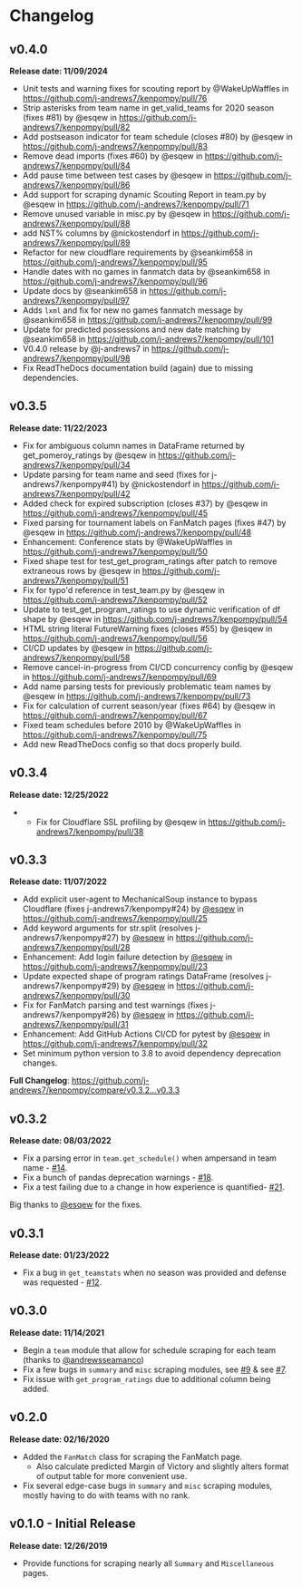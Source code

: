 # Changelog

## v0.4.0

**Release date: 11/09/2024**

* Unit tests and warning fixes for scouting report by @WakeUpWaffles in https://github.com/j-andrews7/kenpompy/pull/76
* Strip asterisks from team name in get_valid_teams for 2020 season (fixes #81) by @esqew in https://github.com/j-andrews7/kenpompy/pull/82
* Add postseason indicator for team schedule (closes #80) by @esqew in https://github.com/j-andrews7/kenpompy/pull/83
* Remove dead imports (fixes #60) by @esqew in https://github.com/j-andrews7/kenpompy/pull/84
* Add pause time between test cases by @esqew in https://github.com/j-andrews7/kenpompy/pull/86
* Add support for scraping dynamic Scouting Report in team.py by @esqew in https://github.com/j-andrews7/kenpompy/pull/71
* Remove unused variable in misc.py by @esqew in https://github.com/j-andrews7/kenpompy/pull/88
* add NST% columns by @nickostendorf in https://github.com/j-andrews7/kenpompy/pull/89
* Refactor for new cloudflare requirements by @seankim658 in https://github.com/j-andrews7/kenpompy/pull/95
* Handle dates with no games in fanmatch data by @seankim658 in https://github.com/j-andrews7/kenpompy/pull/96
* Update docs  by @seankim658 in https://github.com/j-andrews7/kenpompy/pull/97
* Adds `lxml` and fix for new no games fanmatch message by @seankim658 in https://github.com/j-andrews7/kenpompy/pull/99
* Update for predicted possessions and new date matching  by @seankim658 in https://github.com/j-andrews7/kenpompy/pull/101
* V0.4.0 release by @j-andrews7 in https://github.com/j-andrews7/kenpompy/pull/98
* Fix ReadTheDocs documentation build (again) due to missing dependencies.

## v0.3.5

**Release date: 11/22/2023**

* Fix for ambiguous column names in DataFrame returned by get_pomeroy_ratings by @esqew in https://github.com/j-andrews7/kenpompy/pull/34
* Update parsing for team name and seed (fixes for j-andrews7/kenpompy#41) by @nickostendorf in https://github.com/j-andrews7/kenpompy/pull/42
* Added check for expired subscription (closes #37) by @esqew in https://github.com/j-andrews7/kenpompy/pull/45
* Fixed parsing for tournament labels on FanMatch pages (fixes #47) by @esqew in https://github.com/j-andrews7/kenpompy/pull/48
* Enhancement: Conference stats by @WakeUpWaffles in https://github.com/j-andrews7/kenpompy/pull/50
* Fixed shape test for test_get_program_ratings after patch to remove extraneous rows by @esqew in https://github.com/j-andrews7/kenpompy/pull/51
* Fix for typo'd reference in test_team.py by @esqew in https://github.com/j-andrews7/kenpompy/pull/52
* Update to test_get_program_ratings to use dynamic verification of df shape by @esqew in https://github.com/j-andrews7/kenpompy/pull/54
* HTML string literal FutureWarning fixes (closes #55) by @esqew in https://github.com/j-andrews7/kenpompy/pull/56
* CI/CD updates by @esqew in https://github.com/j-andrews7/kenpompy/pull/58
* Remove cancel-in-progress from CI/CD concurrency config by @esqew in https://github.com/j-andrews7/kenpompy/pull/69
* Add name parsing tests for previously problematic team names by @esqew in https://github.com/j-andrews7/kenpompy/pull/73
* Fix for calculation of current season/year (fixes #64) by @esqew in https://github.com/j-andrews7/kenpompy/pull/67
* Fixed team schedules before 2010 by @WakeUpWaffles in https://github.com/j-andrews7/kenpompy/pull/75
* Add new ReadTheDocs config so that docs properly build.

## v0.3.4

**Release date: 12/25/2022**

 - * Fix for Cloudflare SSL profiling by @esqew in https://github.com/j-andrews7/kenpompy/pull/38

## v0.3.3

**Release date: 11/07/2022**

 - Add explicit user-agent to MechanicalSoup instance to bypass Cloudflare (fixes j-andrews7/kenpompy#24) by [@esqew](https://github.com/esqew) in https://github.com/j-andrews7/kenpompy/pull/25
 - Add keyword arguments for str.split (resolves j-andrews7/kenpompy#27) by [@esqew](https://github.com/esqew) in https://github.com/j-andrews7/kenpompy/pull/28
 - Enhancement: Add login failure detection by [@esqew](https://github.com/esqew) in https://github.com/j-andrews7/kenpompy/pull/23
 - Update expected shape of program ratings DataFrame (resolves j-andrews7/kenpompy#29) by [@esqew](https://github.com/esqew) in https://github.com/j-andrews7/kenpompy/pull/30
 - Fix for FanMatch parsing and test warnings (fixes j-andrews7/kenpompy#26) by [@esqew](https://github.com/esqew) in https://github.com/j-andrews7/kenpompy/pull/31
 - Enhancement: Add GitHub Actions CI/CD for pytest by [@esqew](https://github.com/esqew) in https://github.com/j-andrews7/kenpompy/pull/32
 - Set minimum python version to 3.8 to avoid dependency deprecation changes.


**Full Changelog**: https://github.com/j-andrews7/kenpompy/compare/v0.3.2...v0.3.3

## v0.3.2

**Release date: 08/03/2022**

 - Fix a parsing error in `team.get_schedule()` when ampersand in team name - [#14](https://github.com/j-andrews7/kenpompy/issues/14).
 - Fix a bunch of pandas deprecation warnings - [#18](https://github.com/j-andrews7/kenpompy/issues/18).
 - Fix a test failing due to a change in how experience is quantified- [#21](https://github.com/j-andrews7/kenpompy/issues/21).

Big thanks to [@esqew](https://github.com/esqew) for the fixes.

## v0.3.1

**Release date: 01/23/2022**

 - Fix a bug in `get_teamstats` when no season was provided and defense was requested - [#12](https://github.com/j-andrews7/kenpompy/issues/12).

## v0.3.0

**Release date: 11/14/2021**

 - Begin a `team` module that allow for schedule scraping for each team (thanks to [@andrewsseamanco](https://github.com/andrewseamanco))
 - Fix a few bugs in `summary` and `misc` scraping modules, see [#9](https://github.com/j-andrews7/kenpompy/issues/9) & see [#7](https://github.com/j-andrews7/kenpompy/issues/7).
 - Fix issue with `get_program_ratings` due to additional column being added.

## v0.2.0

**Release date: 02/16/2020**

 - Added the `FanMatch` class for scraping the FanMatch page.
   - Also calculate predicted Margin of Victory and slightly alters format of output table for more convenient use.
 - Fix several edge-case bugs in `summary` and `misc` scraping modules, mostly having to do with teams with no rank.


## v0.1.0 - Initial Release

**Release date: 12/26/2019**

 - Provide functions for scraping nearly all `Summary` and `Miscellaneous` pages.